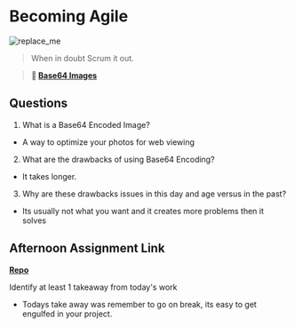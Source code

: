 # Becoming Agile

![replace_me](https://codeworks.blob.core.windows.net/public/assets/img/illustrations/placeholder.svg)

> When in doubt Scrum it out.

> **📖 [Base64 Images](https://codeworksacademy.com/fs-student-guide/resources/wk8-9/06-Base64)**

## Questions

1. What is a Base64 Encoded Image?
- A way to optimize your photos for web viewing
2. What are the drawbacks of using Base64 Encoding?
- It takes longer.
3. Why are these drawbacks issues in this day and age versus in the past?
- Its usually not what you want and it creates more problems then it solves
## Afternoon Assignment Link

**[Repo](https://github.com/Enderdr4gon74/Ping-Pong-TT)**

Identify at least 1 takeaway from today's work
- Todays take away was remember to go on break, its easy to get engulfed in your project.